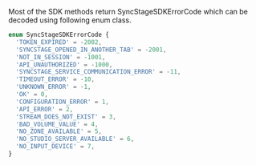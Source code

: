 Most of the SDK methods return SyncStageSDKErrorCode which can be decoded using following enum class.

```typescript
enum SyncStageSDKErrorCode {
  'TOKEN_EXPIRED' = -2002,
  'SYNCSTAGE_OPENED_IN_ANOTHER_TAB' = -2001,
  'NOT_IN_SESSION' = -1001,
  'API_UNAUTHORIZED' = -1000,
  'SYNCSTAGE_SERVICE_COMMUNICATION_ERROR' = -11,
  'TIMEOUT_ERROR' = -10,
  'UNKNOWN_ERROR' = -1,
  'OK' = 0,
  'CONFIGURATION_ERROR' = 1,
  'API_ERROR' = 2,
  'STREAM_DOES_NOT_EXIST' = 3,
  'BAD_VOLUME_VALUE' = 4,
  'NO_ZONE_AVAILABLE' = 5,
  'NO_STUDIO_SERVER_AVAILABLE' = 6,
  'NO_INPUT_DEVICE' = 7,
}
```
